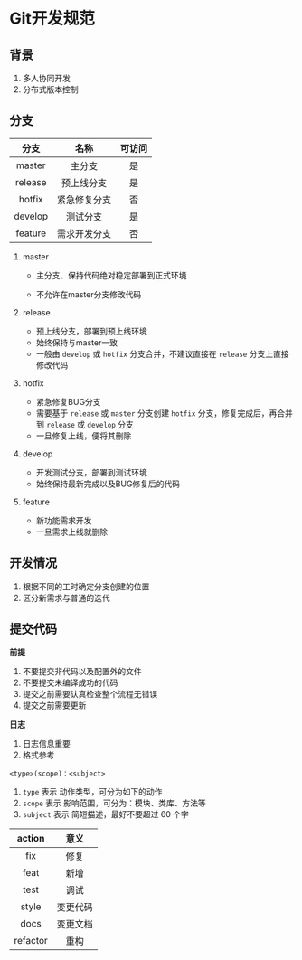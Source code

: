 # Git开发规范

## 背景

1.  多人协同开发
2.  分布式版本控制

## 分支

|  分支   |     名称     | 可访问 |
| :-----: | :----------: | :----: |
| master  |    主分支    |   是   |
| release |  预上线分支  |   是   |
| hotfix  | 紧急修复分支 |   否   |
| develop |   测试分支   |   是   |
| feature | 需求开发分支 |   否   |

1.  master

    *   主分支、保持代码绝对稳定部署到正式环境

    *   不允许在master分支修改代码

2.  release

    *   预上线分支，部署到预上线环境
    *   始终保持与master一致
    *   一般由 `develop` 或 `hotfix` 分支合并，不建议直接在 `release` 分支上直接修改代码

3.  hotfix

    *   紧急修复BUG分支
    *   需要基于 `release` 或 `master` 分支创建 `hotfix` 分支，修复完成后，再合并到 `release` 或 `develop` 分支
    *   一旦修复上线，便将其删除

4.  develop

    *   开发测试分支，部署到测试环境
    *   始终保持最新完成以及BUG修复后的代码

5.  feature

    *   新功能需求开发
    *   一旦需求上线就删除

## 开发情况

1.  根据不同的工时确定分支创建的位置
2.  区分新需求与普通的迭代

## 提交代码

**前提**

1.  不要提交非代码以及配置外的文件
2.  不要提交未编译成功的代码
3.  提交之前需要认真检查整个流程无错误
4.  提交之前需要更新

**日志**

1.  日志信息重要
2.  格式参考

~~~
<type>(scope)：<subject>
~~~

1.  `type` 表示 动作类型，可分为如下的动作
2.  `scope` 表示 影响范围，可分为：模块、类库、方法等
3.  `subject` 表示 简短描述，最好不要超过 60 个字

|  action  |   意义   |
| :------: | :------: |
|   fix    |   修复   |
|   feat   |   新增   |
|   test   |   调试   |
|  style   | 变更代码 |
|   docs   | 变更文档 |
| refactor |   重构   |
